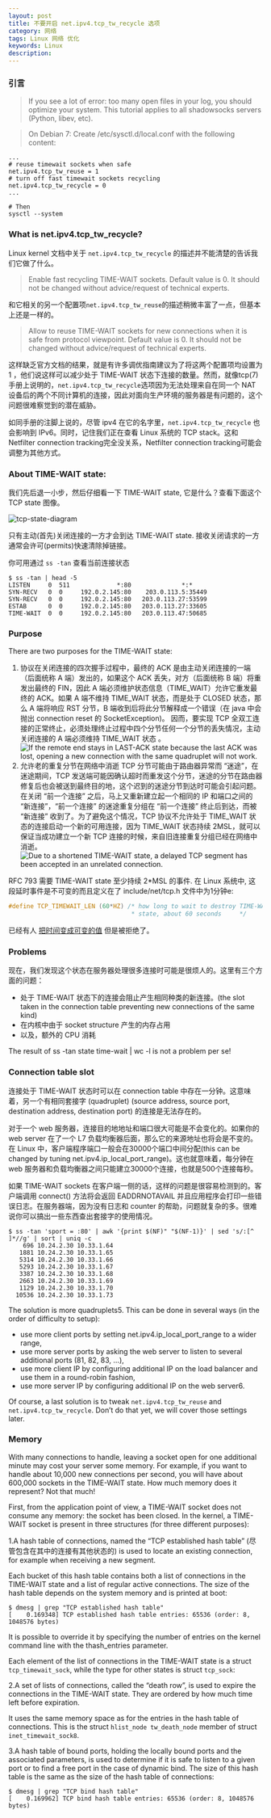 ```yaml
---
layout: post
title: 不要开启 net.ipv4.tcp_tw_recycle 选项
category: 网络
tags: Linux 网络 优化
keywords: Linux
description:
---
```


### 引言

> If you see a lot of error: too many open files in your log, you should optimize your system. This tutorial applies to all shadowsocks servers (Python, libev, etc).

> On Debian 7:
> Create /etc/sysctl.d/local.conf with the following content:

```shell
...
# reuse timewait sockets when safe
net.ipv4.tcp_tw_reuse = 1
# turn off fast timewait sockets recycling
net.ipv4.tcp_tw_recycle = 0
...

# Then
sysctl --system
```

### What is net.ipv4.tcp_tw_recycle?

Linux kernel 文档中关于 `net.ipv4.tcp_tw_recycle` 的描述并不能清楚的告诉我们它做了什么。
> Enable fast recycling TIME-WAIT sockets. Default value is 0. It should not be changed without advice/request of technical experts.

和它相关的另一个配置项`net.ipv4.tcp_tw_reuse`的描述稍微丰富了一点，但基本上还是一样的。
> Allow to reuse TIME-WAIT sockets for new connections when it is safe from protocol viewpoint. Default value is 0. It should not be changed without advice/request of technical experts.

这样缺乏官方文档的结果，就是有许多调优指南建议为了将这两个配置项均设置为 1 ，他们说这样可以减少处于 TIME-WAIT 状态下连接的数量。然而，就像tcp(7)手册上说明的，`net.ipv4.tcp_tw_recycle`选项因为无法处理来自在同一个 NAT 设备后的两个不同计算机的连接，因此对面向生产环境的服务器是有问题的，这个问题很难察觉到的潜在威胁。

如同手册的注脚上说的，尽管 ipv4 在它的名字里，`net.ipv4.tcp_tw_recycle` 也会影响到 IPv6。同时，记住我们正在查看 Linux 系统的 TCP stack。这和Netfilter connection tracking完全没关系，Netfilter connection tracking可能会调整为其他方式。

### About TIME-WAIT state:

我们先后退一小步，然后仔细看一下 TIME-WAIT state, 它是什么？查看下面这个 TCP state 图像。

![tcp-state-diagram](http://7xnqwp.com1.z0.glb.clouddn.com/tcp-state.jpg)

只有主动(首先)关闭连接的一方才会到达 TIME-WAIT state. 接收关闭请求的一方通常会许可(permits)快速清除掉链接。

你可用通过 `ss -tan` 查看当前连接状态

```shell
$ ss -tan | head -5
LISTEN     0  511             *:80              *:*     
SYN-RECV   0  0     192.0.2.145:80    203.0.113.5:35449
SYN-RECV   0  0     192.0.2.145:80   203.0.113.27:53599
ESTAB      0  0     192.0.2.145:80   203.0.113.27:33605
TIME-WAIT  0  0     192.0.2.145:80   203.0.113.47:50685
```

### Purpose

There are two purposes for the TIME-WAIT state:

1. 协议在关闭连接的四次握手过程中，最终的 ACK 是由主动关闭连接的一端（后面统称 A 端）发出的，如果这个 ACK 丢失，对方（后面统称 B 端）将重发出最终的 FIN，因此 A 端必须维护状态信息（TIME_WAIT）允许它重发最终的 ACK。如果 A 端不维持 TIME_WAIT 状态，而是处于 CLOSED 状态，那么 A 端将响应 RST 分节，B 端收到后将此分节解释成一个错误（在 java 中会抛出 connection reset 的 SocketException)。
因而，要实现 TCP 全双工连接的正常终止，必须处理终止过程中四个分节任何一个分节的丢失情况，主动关闭连接的 A 端必须维持 TIME_WAIT 状态 。
![If the remote end stays in LAST-ACK state because the last ACK was lost, opening a new connection with the same quadruplet will not work.](http://7xnqwp.com1.z0.glb.clouddn.com/connect-close-proper.png)
2. 允许老的重复分节在网络中消逝
TCP 分节可能由于路由器异常而 “迷途”，在迷途期间，TCP 发送端可能因确认超时而重发这个分节，迷途的分节在路由器修复后也会被送到最终目的地，这个迟到的迷途分节到达时可能会引起问题。在关闭 “前一个连接” 之后，马上又重新建立起一个相同的 IP 和端口之间的 “新连接”，“前一个连接” 的迷途重复分组在 “前一个连接” 终止后到达，而被 “新连接” 收到了。为了避免这个情况，TCP 协议不允许处于 TIME_WAIT 状态的连接启动一个新的可用连接，因为 TIME_WAIT 状态持续 2MSL，就可以保证当成功建立一个新 TCP 连接的时候，来自旧连接重复分组已经在网络中消逝。
![Due to a shortened TIME-WAIT state, a delayed TCP segment has been accepted in an unrelated connection.](http://7xnqwp.com1.z0.glb.clouddn.com/duplicate-segment.png)

RFC 793 需要 TIME-WAIT state 至少持续 2*MSL 的事件. 在 Linux 系统中, 这段延时事件是不可变的而且定义在了 include/net/tcp.h 文件中为1分钟e:
```c
#define TCP_TIMEWAIT_LEN (60*HZ) /* how long to wait to destroy TIME-WAIT
                                  * state, about 60 seconds     */
```
已经有人 [把时间变成可变的值](http://comments.gmane.org/gmane.linux.network/244411) 但是被拒绝了。

### Problems
现在，我们发现这个状态在服务器处理很多连接时可能是很烦人的。这里有三个方面的问题：
* 处于 TIME-WAIT 状态下的连接会阻止产生相同种类的新连接。(the slot taken in the connection table preventing new connections of the same kind)
* 在内核中由于 socket structure 产生的内存占用
* 以及，额外的 CPU 消耗

The result of ss -tan state time-wait | wc -l is not a problem per se!

### Connection table slot

连接处于 TIME-WAIT 状态时可以在 connection table 中存在一分钟。这意味着，另一个有相同套接字 (quadruplet) (source address, source port, destination address, destination port) 的连接是无法存在的。

对于一个 web 服务器，连接目的地地址和端口很大可能是不会变化的。如果你的 web server 在了一个 L7 负载均衡器后面，那么它的来源地址也将会是不变的。在 Linux 中，客户端程序端口一般会在30000个端口中间分配(this can be changed by tuning net.ipv4.ip_local_port_range)。这也就意味着，每分钟在web 服务器和负载均衡器之间只能建立30000个连接，也就是500个连接每秒。

如果 TIME-WAIT sockets 在客户端一侧的话，这样的问题是很容易检测到的。客户端调用 connect() 方法将会返回 EADDRNOTAVAIL 并且应用程序会打印一些错误日志。在服务器端，因为没有日志和 counter 的帮助，问题就复杂的多。很难说你可以搞出一些东西查出套接字的使用情况。

```shell
$ ss -tan 'sport = :80' | awk '{print $(NF)" "$(NF-1)}' | sed 's/:[^ ]*//g' | sort | uniq -c
    696 10.24.2.30 10.33.1.64
   1881 10.24.2.30 10.33.1.65
   5314 10.24.2.30 10.33.1.66
   5293 10.24.2.30 10.33.1.67
   3387 10.24.2.30 10.33.1.68
   2663 10.24.2.30 10.33.1.69
   1129 10.24.2.30 10.33.1.70
  10536 10.24.2.30 10.33.1.73
```

The solution is more quadruplets5. This can be done in several ways (in the order of difficulty to setup):
* use more client ports by setting net.ipv4.ip_local_port_range to a wider range,
* use more server ports by asking the web server to listen to several additional ports (81, 82, 83, …),
* use more client IP by configuring additional IP on the load balancer and use them in a round-robin fashion,
* use more server IP by configuring additional IP on the web server6.

Of course, a last solution is to tweak `net.ipv4.tcp_tw_reuse` and `net.ipv4.tcp_tw_recycle`. Don’t do that yet, we will cover those settings later.

### Memory

With many connections to handle, leaving a socket open for one additional minute may cost your server some memory. For example, if you want to handle about 10,000 new connections per second, you will have about 600,000 sockets in the TIME-WAIT state. How much memory does it represent? Not that much!

First, from the application point of view, a TIME-WAIT socket does not consume any memory: the socket has been closed. In the kernel, a TIME-WAIT socket is present in three structures (for three different purposes):

1.A hash table of connections, named the “TCP established hash table” (尽管包含在其中的连接有其他状态的) is used to locate an existing connection, for example when receiving a new segment.

Each bucket of this hash table contains both a list of connections in the TIME-WAIT state and a list of regular active connections. The size of the hash table depends on the system memory and is printed at boot:

```shell
$ dmesg | grep "TCP established hash table"
[    0.169348] TCP established hash table entries: 65536 (order: 8, 1048576 bytes)
```

It is possible to override it by specifying the number of entries on the kernel command line with the thash_entries parameter.

Each element of the list of connections in the TIME-WAIT state is a struct `tcp_timewait_sock`, while the type for other states is struct `tcp_sock`:

<script src="https://gist.github.com/SimonXming/555c8087948f2fbb6acbb6c71fe7b691.js"></script>

2.A set of lists of connections, called the “death row”, is used to expire the connections in the TIME-WAIT state. They are ordered by how much time left before expiration.

It uses the same memory space as for the entries in the hash table of connections. This is the struct `hlist_node tw_death_node` member of struct `inet_timewait_sock8`.

3.A hash table of bound ports, holding the locally bound ports and the associated parameters, is used to determine if it is safe to listen to a given port or to find a free port in the case of dynamic bind. The size of this hash table is the same as the size of the hash table of connections:

```shell
$ dmesg | grep "TCP bind hash table"
[    0.169962] TCP bind hash table entries: 65536 (order: 8, 1048576 bytes)
```
